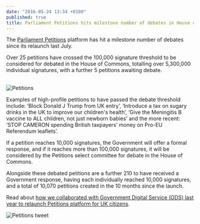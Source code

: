 ```yaml
---
date: "2016-05-24 13:34 +0100"
published: true
title: Parliament Petitions hits milestone number of debates in House of Commons
---
```

The [Parliament Petitions](https://petition.parliament.uk/) platform has hit a milestone number of debates since its relaunch last July.<br/>

Over 25 petitions have crossed the 100,000 signature threshold to be considered for debated in the House of Commons, totalling over 5,300,000 individual signatures, with a further 5 petitions awaiting debate.<br/>
<br/>

![Petitions](http://i1291.photobucket.com/albums/b548/grammccram/Screen%20Shot%202016-05-24%20at%2013.51.18_zpsx7mpxglq.png)

Examples of high-profile petitions to have passed the debate threshold include: ‘Block Donald J Trump from UK entry’, ‘Introduce a tax on sugary drinks in the UK to improve our children's health’, ‘Give the Meningitis B vaccine to ALL children, not just newborn babies’ and the more recent: ‘STOP CAMERON spending British taxpayers’ money on Pro-EU Referendum leaflets’.<br/>

If a petition reaches 10,000 signatures, the Government will offer a formal response, and if it reaches more than 100,000 signatures, it will be considered by the Petitions select committee for debate in the House of Commons.<br/>

Alongside these debated petitions are a further 210 to have received a Government response, having each individually reached 10,000 signatures, and a total of 10,070 petitions created in the 10 months since the launch.<br/>

Read about [how we collaborated with Government Digital Service (GDS) last year to relaunch Petitions platform for UK citizens](https://unboxed.co/project-stories/petitions/).<br/>

![Petitions tweet](http://i1291.photobucket.com/albums/b548/grammccram/Screen%20Shot%202016-05-24%20at%2014.06.06_zpsjp16jw4d.png)


